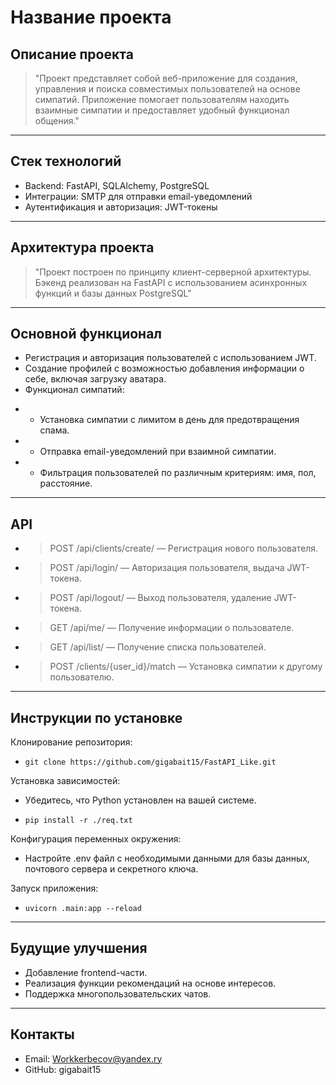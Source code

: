# Название проекта
## Описание проекта
>"Проект представляет собой веб-приложение для создания, управления и поиска совместимых пользователей на основе симпатий. Приложение помогает пользователям находить взаимные симпатии и предоставляет удобный функционал общения."
---
## Стек технологий
* Backend: FastAPI, SQLAlchemy, PostgreSQL
* Интеграции: SMTP для отправки email-уведомлений
* Аутентификация и авторизация: JWT-токены
---
## Архитектура проекта
>"Проект построен по принципу клиент-серверной архитектуры. Бэкенд реализован на FastAPI 
> с использованием асинхронных функций и базы данных PostgreSQL"
---
## Основной функционал
* Регистрация и авторизация пользователей с использованием JWT.
* Создание профилей с возможностью добавления информации о себе, включая загрузку аватара.
* Функционал симпатий:
- - Установка симпатии с лимитом в день для предотвращения спама.
- - Отправка email-уведомлений при взаимной симпатии.
- - Фильтрация пользователей по различным критериям: имя, пол, расстояние.
---
## API

- > POST /api/clients/create/ — Регистрация нового пользователя.
- > POST /api/login/ — Авторизация пользователя, выдача JWT-токена.
- > POST /api/logout/ — Выход пользователя, удаление JWT-токена.
- > GET /api/me/ — Получение информации о пользователе.
- > GET /api/list/ — Получение списка пользователей.
- > POST /clients/{user_id}/match — Установка симпатии к другому пользователю.
---
## Инструкции по установке
Клонирование репозитория:
* ```git clone https://github.com/gigabait15/FastAPI_Like.git```

Установка зависимостей:
* Убедитесь, что Python установлен на вашей системе.

* ```pip install -r ./req.txt```

Конфигурация переменных окружения:
* Настройте .env файл с необходимыми данными для базы данных, почтового сервера и секретного ключа.

Запуск приложения:
* ```uvicorn .main:app --reload```
---
## Будущие улучшения
* Добавление frontend-части.
* Реализация функции рекомендаций на основе интересов.
* Поддержка многопользовательских чатов.
---
## Контакты

* Email: Workkerbecov@yandex.ry
* GitHub: gigabait15
